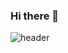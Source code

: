 ### Hi there 👋

![header](https://capsule-render.vercel.app/api?type=Waving&height=270&section=header&text=Welcome&fontSize=90&fontAlignY=37&!&fontColor=ffffff&desc=C.S.Y's%20Githubs%20Profile&&descAlign=58&desc=Desc&descAlignY=55)

